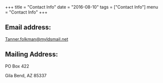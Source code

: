 +++
title = "Contact Info"
date = "2016-08-10"
tags = ["Contact Info"]
menu = "Contact Info"
+++

## Email address:

Tanner.folkman@myldsmail.net

## Mailing Address:

PO Box 422

Gila Bend, AZ 85337
